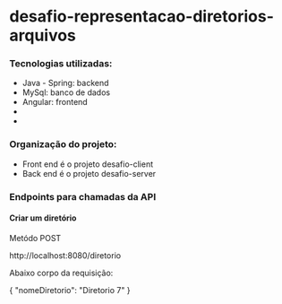 # desafio-representacao-diretorios-arquivos

<h3>Tecnologias utilizadas:</h3>
<ul>
  <li>Java - Spring: backend</li>
  <li>MySql: banco de dados</li>
  <li>Angular: frontend</li>
  <li></li>
  <li></li>
</ul>

<h3>Organização do projeto:</h3>
    <ul>
        <li>Front end é o projeto desafio-client</li>
        <li>Back end é o projeto desafio-server</li>
    </ul>

<h3>Endpoints para chamadas da API</h3>
<h4>Criar um diretório</h4>
    <p>Metódo POST</p>
    <p>http://localhost:8080/diretorio</p>  
    <p>Abaixo corpo da requisição:</p> 
{
    "nomeDiretorio": "Diretorio 7"
}
 

